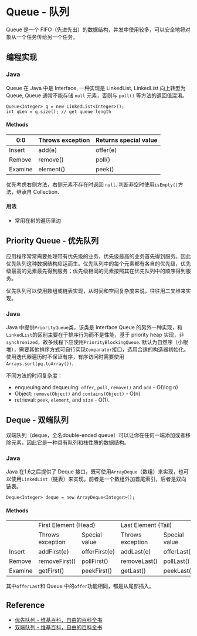 # Queue - 队列

Queue 是一个 FIFO（先进先出）的数据结构，并发中使用较多，可以安全地将对象从一个任务传给另一个任务。

## 编程实现

### Java

Queue 在 Java 中是 Interface, 一种实现是 LinkedList, LinkedList 向上转型为 Queue, Queue 通常不能存储 `null` 元素，否则与 `poll()` 等方法的返回值混淆。

```
Queue<Integer> q = new LinkedList<Integer>();
int qLen = q.size(); // get queue length
```

#### Methods

| 0:0 | Throws exception | Returns special value |
| -- | -- | -- |
| Insert | add(e) | offer(e) |
| Remove | remove() | poll() |
| Examine | element() | peek() |

优先考虑右侧方法，右侧元素不存在时返回 `null`. 判断非空时使用`isEmpty()`方法，继承自 Collection.

#### 用法
- 常用在树的遍历里边

## Priority Queue - 优先队列

应用程序常常需要处理带有优先级的业务，优先级最高的业务首先得到服务。因此优先队列这种数据结构应运而生。优先队列中的每个元素都有各自的优先级，优先级最高的元素最先得到服务；优先级相同的元素按照其在优先队列中的顺序得到服务。

优先队列可以使用数组或链表实现，从时间和空间复杂度来说，往往用二叉堆来实现。

### Java

Java 中提供`PriorityQueue`类，该类是 Interface Queue 的另外一种实现，和`LinkedList`的区别主要在于排序行为而不是性能，基于 priority heap 实现，非`synchronized`，故多线程下应使用`PriorityBlockingQueue`. 默认为自然序（小根堆），需要其他排序方式可自行实现`Comparator`接口，选用合适的构造器初始化。使用迭代器遍历时不保证有序，有序访问时需要使用`Arrays.sort(pq.toArray())`.

不同方法的时间复杂度：

- enqueuing and dequeuing: `offer`, `poll`, `remove()` and `add` - O(\log n)
- Object: `remove(Object)` and `contains(Object)` - O(n)
- retrieval: `peek`, `element`, and `size` - O(1).

## Deque - 双端队列

双端队列（deque，全名double-ended queue）可以让你在任何一端添加或者移除元素，因此它是一种具有队列和栈性质的数据结构。

### Java

Java 在1.6之后提供了 Deque 接口，既可使用`ArrayDeque`（数组）来实现，也可以使用`LinkedList`（链表）来实现。前者是一个数组外加首尾索引，后者是双向链表。

```
Deque<Integer> deque = new ArrayDeque<Integer>();
```

#### Methods

<table>
  <tr>
    <td></td>
    <td colspan="2">First Element (Head)</td>
    <td colspan="2">Last Element (Tail)</td>
  </tr>
  <tr>
    <td></td>
    <td>Throws exception</td>
    <td>Special value</td>
    <td>Throws exception</td>
    <td>Special value</td>
  </tr>
  <tr>
    <td>Insert</td>
    <td>addFirst(e)</td>
    <td>offerFirst(e)</td>
    <td>addLast(e)</td>
    <td>offerLast(e)</td>
  </tr>
  <tr>
    <td>Remove</td>
    <td>removeFirst()</td>
    <td>pollFirst()</td>
    <td>removeLast()</td>
    <td>pollLast()</td>
  </tr>
  <tr>
    <td>Examine</td>
    <td>getFirst()</td>
    <td>peekFirst()</td>
    <td>getLast()</td>
    <td>peekLast()</td>
  </tr>
</table>

其中`offerLast`和 Queue 中的`offer`功能相同，都是从尾部插入。

## Reference

- [优先队列 - 维基百科，自由的百科全书](http://zh.wikipedia.org/zh/%E5%84%AA%E5%85%88%E4%BD%87%E5%88%97)
- [双端队列 - 维基百科，自由的百科全书](https://zh.wikipedia.org/wiki/%E5%8F%8C%E7%AB%AF%E9%98%9F%E5%88%97)
